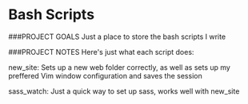 # Bash Scripts

###PROJECT GOALS
Just a place to store the bash scripts I write

###PROJECT NOTES 
Here's just what each script does: 

new_site: Sets up a new web folder correctly, as well as sets up my preffered Vim window configuration and saves the session

sass_watch: Just a quick way to set up sass, works well with new_site
